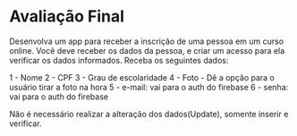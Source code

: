 # Avaliação Final

Desenvolva um app para receber a inscrição de uma pessoa em um curso online. Você deve receber os dados da pessoa, e criar um acesso para ela verificar os dados informados. Receba os seguintes dados:

1 - Nome
2 - CPF
3 - Grau de escolaridade
4 - Foto - Dê a opção para o usuário tirar a foto na hora
5 - e-mail: vai para o auth do firebase
6 - senha: vai para o auth do firebase

Não é necessário realizar a alteração dos dados(Update), somente inserir e verificar.